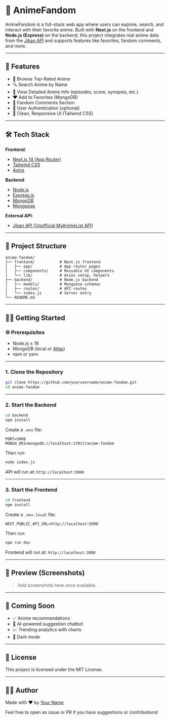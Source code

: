 
# 🎌 AnimeFandom

AnimeFandom is a full-stack web app where users can explore, search, and interact with their favorite anime. Built with **Next.js** on the frontend and **Node.js (Express)** on the backend, this project integrates real anime data from the [Jikan API](https://jikan.moe) and supports features like favorites, fandom comments, and more.

---

## 🚀 Features

- 🌟 Browse Top-Rated Anime
- 🔍 Search Anime by Name
- 📄 View Detailed Anime Info (episodes, score, synopsis, etc.)
- ❤️ Add to Favorites (MongoDB)
- 💬 Fandom Comments Section
- 🔐 User Authentication (optional)
- 🎨 Clean, Responsive UI (Tailwind CSS)

---

## 🛠 Tech Stack

**Frontend**:  
- [Next.js 14 (App Router)](https://nextjs.org/)
- [Tailwind CSS](https://tailwindcss.com)
- [Axios](https://axios-http.com)

**Backend**:  
- [Node.js](https://nodejs.org/)
- [Express.js](https://expressjs.com)
- [MongoDB](https://www.mongodb.com/)
- [Mongoose](https://mongoosejs.com)

**External API**:  
- [Jikan API (Unofficial MyAnimeList API)](https://docs.api.jikan.moe)

---

## 📁 Project Structure

```
anime-fandom/
├── frontend/           # Next.js frontend
│   ├── app/            # App router pages
│   ├── components/     # Reusable UI components
│   └── lib/            # Axios setup, helpers
├── backend/            # Node.js backend
│   ├── models/         # Mongoose schemas
│   ├── routes/         # API routes
│   └── index.js        # Server entry
└── README.md
```

---

## 🧑‍💻 Getting Started

### ⚙️ Prerequisites

- Node.js ≥ 18
- MongoDB (local or [Atlas](https://www.mongodb.com/cloud/atlas))
- npm or yarn

---

### 1. Clone the Repository

```bash
git clone https://github.com/yourusername/anime-fandom.git
cd anime-fandom
```

---

### 2. Start the Backend

```bash
cd backend
npm install
```

Create a `.env` file:

```
PORT=5000
MONGO_URI=mongodb://localhost:27017/anime-fandom
```

Then run:

```bash
node index.js
```

API will run at: `http://localhost:5000`

---

### 3. Start the Frontend

```bash
cd frontend
npm install
```

Create a `.env.local` file:

```
NEXT_PUBLIC_API_URL=http://localhost:5000
```

Then run:

```bash
npm run dev
```

Frontend will run at: `http://localhost:3000`

---

## 📸 Preview (Screenshots)

> Add screenshots here once available.

---

## 🔮 Coming Soon

- ✅ Anime recommendations
- 🧠 AI-powered suggestion chatbot
- 📈 Trending analytics with charts
- 🌙 Dark mode

---

## 📝 License

This project is licensed under the MIT License.

---

## 👨‍💻 Author

Made with ❤️ by [Your Name](https://github.com/yourusername)

Feel free to open an issue or PR if you have suggestions or contributions!
